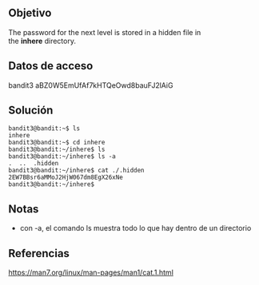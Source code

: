 ## Objetivo 
The password for the next level is stored in a hidden file in the **inhere** directory.
## Datos de acceso
bandit3
aBZ0W5EmUfAf7kHTQeOwd8bauFJ2lAiG

## Solución
```
bandit3@bandit:~$ ls
inhere
bandit3@bandit:~$ cd inhere
bandit3@bandit:~/inhere$ ls
bandit3@bandit:~/inhere$ ls -a
.  ..  .hidden
bandit3@bandit:~/inhere$ cat ./.hidden
2EW7BBsr6aMMoJ2HjW067dm8EgX26xNe
bandit3@bandit:~/inhere$
```

## Notas
- con -a, el comando ls muestra todo lo que hay dentro de un directorio

## Referencias
https://man7.org/linux/man-pages/man1/cat.1.html
